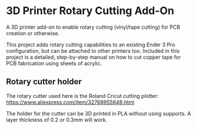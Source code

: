 # 3D Printer Rotary Cutting Add-On
A 3D printer add-on to enable rotary cutting (vinyl/tape cutting) for PCB creation or otherwise.

This project adds rotary cutting capabilities to an existing Ender 3 Pro configuration, but can be attached to other printers too. Included in this project is a detailed, step-by-step manual on how to cut copper tape for PCB fabrication using sheets of acrylic.

## Rotary cutter holder
The rotary cutter used here is the Roland Cricut cutting plotter: https://www.aliexpress.com/item/32768955648.html

The holder for the cutter can be 3D printed in PLA without using supports. A layer thickness of 0.2 or 0.3mm will work.


